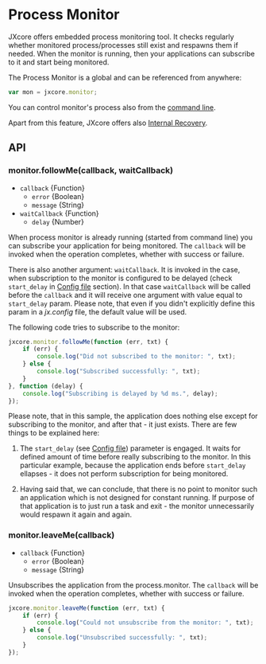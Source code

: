 # Process Monitor

JXcore offers embedded process monitoring tool. It checks regularly whether monitored process/processes still exist and respawns them if needed.
When the monitor is running, then your applications can subscribe to it and start being monitored.

The Process Monitor is a global and can be referenced from anywhere:

```js
var mon = jxcore.monitor;
```

You can control monitor's process also from the [command line](jxcore-command-monitor.html).

Apart from this feature, JXcore offers also [Internal Recovery](#jxcore_monitor_internal_recovery).

## API

### monitor.followMe(callback, waitCallback)

* `callback` {Function}
    * `error` {Boolean}
    * `message` {String}
* `waitCallback` {Function}
    * `delay` {Number}

When process monitor is already running (started from command line) you can subscribe your application for being monitored.
The `callback` will be invoked when the operation completes, whether with success or failure.

There is also another argument: `waitCallback`. It is invoked in the case, when subscription to the monitor is configured to be delayed
(check `start_delay` in [Config file](jxcore-command-monitor.html#jxcore_command_monitor_config_file) section).
In that case `waitCallback` will be called before the `callback` and it will receive one argument with value equal to `start_delay` param.
Please note, that even if you didn't explicitly define this param in a *jx.config* file, the default value will be used.

The following code tries to subscribe to the monitor:

```js
jxcore.monitor.followMe(function (err, txt) {
    if (err) {
        console.log("Did not subscribed to the monitor: ", txt);
    } else {
        console.log("Subscribed successfully: ", txt);
    }
}, function (delay) {
    console.log("Subscribing is delayed by %d ms.", delay);
});
```

Please note, that in this sample, the application does nothing else except for subscribing to the monitor, and after that - it just exists.
There are few things to be explained here:

1. The `start_delay` (see [Config file](jxcore-command-monitor.html#jxcore_command_monitor_config_file)) parameter is engaged.
It waits for defined amount of time before really subscribing to the monitor.
In this particular example, because the application ends before `start_delay` ellapses - it does not perform subscription for being monitored.

2. Having said that, we can conclude, that there is no point to monitor such an application which is not designed for constant running.
If purpose of that application is to just run a task and exit - the monitor unnecessarily would respawn it again and again.

### monitor.leaveMe(callback)

* `callback` {Function}
    * `error` {Boolean}
    * `message` {String}

Unsubscribes the application from the process.monitor. The `callback` will be invoked when the operation completes, whether with success or failure.

```js
jxcore.monitor.leaveMe(function (err, txt) {
    if (err) {
        console.log("Could not unsubscribe from the monitor: ", txt);
    } else {
        console.log("Unsubscribed successfully: ", txt);
    }
});
```

